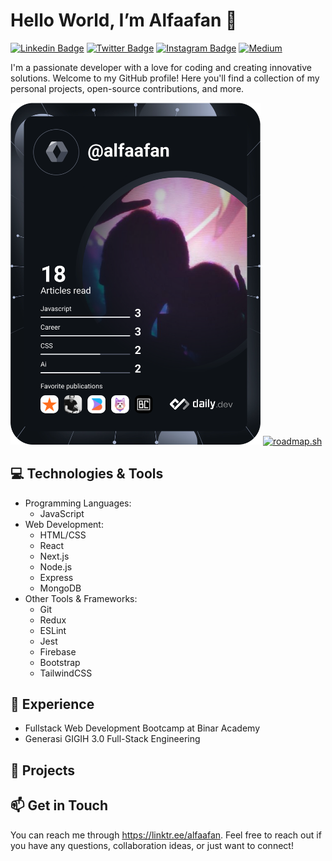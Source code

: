 # Hello World, I’m Alfaafan 👋
[![Linkedin Badge](https://img.shields.io/badge/-LinkedIn-0e76a8?style=flat-square&logo=Linkedin&logoColor=white)](https://www.linkedin.com/in/alfaafan/)
[![Twitter Badge](https://img.shields.io/badge/-Twitter-00acee?style=flat-square&logo=Twitter&logoColor=white)](https://twitter.com/alfaafan_)
[![Instagram Badge](https://img.shields.io/badge/-Instagram-e4405f?style=flat-square&logo=Instagram&logoColor=white)](https://www.instagram.com/alfaafan.yusufa/)
[![Medium](https://img.shields.io/badge/Medium-Follow-blue?style=flat-square&logo=medium)](https://medium.com/@alfaafan)

I'm a passionate developer with a love for coding and creating innovative solutions. Welcome to my GitHub profile! Here you'll find a collection of my personal projects, open-source contributions, and more.

<a href="https://app.daily.dev/alfaafan"><img src="https://github.com/alfaafan/alfaafan/blob/main/devcard.svg" width="400" alt="Alfaafan's Dev Card"/></a>
[![roadmap.sh](https://api.roadmap.sh/v1-badge/wide/644666bfe27257737496087a?variant=dark&roadmaps=javascript%2Cfrontend%2Cbackend%2Cgolang)](https://roadmap.sh)


## 💻 Technologies & Tools
- Programming Languages: 
  - JavaScript
- Web Development:
  - HTML/CSS
  - React
  - Next.js
  - Node.js
  - Express
  - MongoDB
- Other Tools & Frameworks:
  - Git
  - Redux
  - ESLint
  - Jest
  - Firebase
  - Bootstrap
  - TailwindCSS

## 💼 Experience
- Fullstack Web Development Bootcamp at Binar Academy
- Generasi GIGIH 3.0 Full-Stack Engineering

## 🚀 Projects

## 📫 Get in Touch
You can reach me through https://linktr.ee/alfaafan.
Feel free to reach out if you have any questions, collaboration ideas, or just want to connect!

<!---
chelilac/chelilac is a ✨ special ✨ repository because its `README.md` (this file) appears on your GitHub profile.
You can click the Preview link to take a look at your changes.
--->

